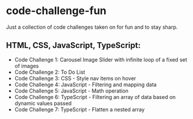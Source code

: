 # code-challenge-fun
 Just a collection of code challenges taken on for fun and to stay sharp.

## HTML, CSS, JavaScript, TypeScript:
- Code Challenge 1: Carousel Image Slider with infinite loop of a fixed set of images
- Code Challenge 2: To Do List
- Code Challenge 3: CSS - Style nav items on hover
- Code Challenge 4: JavaScript - Filtering and mapping data
- Code Challenge 5: JavaScript - Math operation
- Code Challenge 6: TypeScript - Filtering an array of data based on dynamic values passed
- Code Challenge 7: TypeScript - Flatten a nested array

